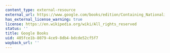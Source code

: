 ```yaml
---
content_type: external-resource
external_url: https://www.google.com/books/edition/Containing_Nationalism/O3jnCwAAQBAJ?hl=en&gbpv=1
has_external_license_warning: true
license: https://en.wikipedia.org/wiki/All_rights_reserved
status: ''
title: Google Books
uid: 405fce1b-8079-4ce9-8db4-bdcde52cf5f7
wayback_url: ''
---
```

